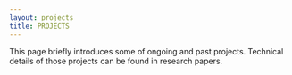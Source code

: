 ```yaml
---
layout: projects
title: PROJECTS
---
```


This page briefly introduces some of ongoing and past projects. Technical details of those projects can be found in research papers.

